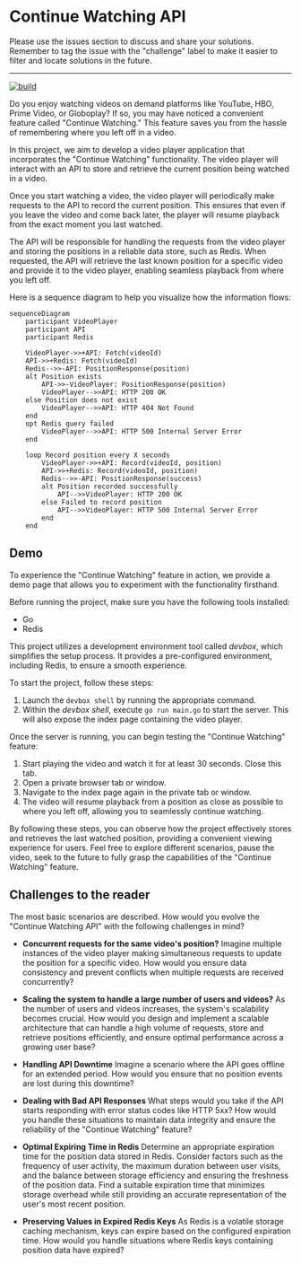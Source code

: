 # Continue Watching API

Please use the issues section to discuss and share your solutions. Remember to tag the issue with the "challenge" label to make it easier to filter and locate solutions in the future.

---

[![build](https://github.com/learn-video/continue-watching-api/actions/workflows/build.yml/badge.svg)](https://github.com/learn-video/continue-watching-api/actions/workflows/build.yml)

Do you enjoy watching videos on demand platforms like YouTube, HBO, Prime Video, or Globoplay? If so, you may have noticed a convenient feature called "Continue Watching." This feature saves you from the hassle of remembering where you left off in a video.

In this project, we aim to develop a video player application that incorporates the "Continue Watching" functionality. The video player will interact with an API to store and retrieve the current position being watched in a video.

Once you start watching a video, the video player will periodically make requests to the API to record the current position. This ensures that even if you leave the video and come back later, the player will resume playback from the exact moment you last watched.

The API will be responsible for handling the requests from the video player and storing the positions in a reliable data store, such as Redis. When requested, the API will retrieve the last known position for a specific video and provide it to the video player, enabling seamless playback from where you left off.

Here is a sequence diagram to help you visualize how the information flows:

```mermaid
sequenceDiagram
    participant VideoPlayer
    participant API
    participant Redis

    VideoPlayer->>+API: Fetch(videoId)
    API->>+Redis: Fetch(videoId)
    Redis-->>-API: PositionResponse(position)
    alt Position exists
        API->>-VideoPlayer: PositionResponse(position)
        VideoPlayer-->>API: HTTP 200 OK
    else Position does not exist
        VideoPlayer-->>API: HTTP 404 Not Found
    end
    opt Redis query failed
        VideoPlayer-->>API: HTTP 500 Internal Server Error
    end

    loop Record position every X seconds
        VideoPlayer->>+API: Record(videoId, position)
        API->>+Redis: Record(videoId, position)
        Redis-->>-API: PositionResponse(success)
        alt Position recorded successfully
            API-->>VideoPlayer: HTTP 200 OK
        else Failed to record position
            API-->>VideoPlayer: HTTP 500 Internal Server Error
        end
    end
```

## Demo

To experience the "Continue Watching" feature in action, we provide a demo page that allows you to experiment with the functionality firsthand.

Before running the project, make sure you have the following tools installed:

* Go
* Redis

This project utilizes a development environment tool called _devbox_, which simplifies the setup process. It provides a pre-configured environment, including Redis, to ensure a smooth experience.

To start the project, follow these steps:

1. Launch the `devbox shell` by running the appropriate command.
2. Within the _devbox shell_, execute `go run main.go` to start the server. This will also expose the index page containing the video player.

Once the server is running, you can begin testing the "Continue Watching" feature:

1. Start playing the video and watch it for at least 30 seconds. Close this tab.
2. Open a private browser tab or window.
3. Navigate to the index page again in the private tab or window.
4. The video will resume playback from a position as close as possible to where you left off, allowing you to seamlessly continue watching.

By following these steps, you can observe how the project effectively stores and retrieves the last watched position, providing a convenient viewing experience for users. Feel free to explore different scenarios, pause the video, seek to the future to fully grasp the capabilities of the "Continue Watching" feature.

## Challenges to the reader

The most basic scenarios are described. How would you evolve the "Continue Watching API" with the following challenges in mind?

* **Concurrent requests for the same video's position?** Imagine multiple instances of the video player making simultaneous requests to update the position for a specific video. How would you ensure data consistency and prevent conflicts when multiple requests are received concurrently?

* **Scaling the system to handle a large number of users and videos?** As the number of users and videos increases, the system's scalability becomes crucial. How would you design and implement a scalable architecture that can handle a high volume of requests, store and retrieve positions efficiently, and ensure optimal performance across a growing user base?

* **Handling API Downtime** Imagine a scenario where the API goes offline for an extended period. How would you ensure that no position events are lost during this downtime?

* **Dealing with Bad API Responses** What steps would you take if the API starts responding with error status codes like HTTP 5xx? How would you handle these situations to maintain data integrity and ensure the reliability of the "Continue Watching" feature?

* **Optimal Expiring Time in Redis** Determine an appropriate expiration time for the position data stored in Redis. Consider factors such as the frequency of user activity, the maximum duration between user visits, and the balance between storage efficiency and ensuring the freshness of the position data. Find a suitable expiration time that minimizes storage overhead while still providing an accurate representation of the user's most recent position.

* **Preserving Values in Expired Redis Keys** As Redis is a volatile storage caching mechanism, keys can expire based on the configured expiration time. How would you handle situations where Redis keys containing position data have expired?
